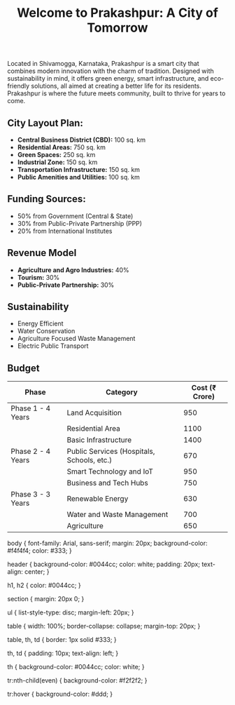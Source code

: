 <!DOCTYPE html>
<html lang="en">
<head>
    <meta charset="UTF-8">
    <meta name="viewport" content="width=device-width, initial-scale=1.0">
    <title>Prakashpur - Smart City Proposal</title>
    <link rel="stylesheet" href="styles.css">
</head>
<body>
    <header>
        <h1>Welcome to Prakashpur: A City of Tomorrow</h1>
    </header>
    <section id="introduction">
        <p>Located in Shivamogga, Karnataka, Prakashpur is a smart city that combines modern innovation with the charm of tradition. Designed with sustainability in mind, it offers green energy, smart infrastructure, and eco-friendly solutions, all aimed at creating a better life for its residents. Prakashpur is where the future meets community, built to thrive for years to come.</p>
    </section>
    <section id="city-layout">
        <h2>City Layout Plan:</h2>
        <ul>
            <li><strong>Central Business District (CBD):</strong> 100 sq. km</li>
            <li><strong>Residential Areas:</strong> 750 sq. km</li>
            <li><strong>Green Spaces:</strong> 250 sq. km</li>
            <li><strong>Industrial Zone:</strong> 150 sq. km</li>
            <li><strong>Transportation Infrastructure:</strong> 150 sq. km</li>
            <li><strong>Public Amenities and Utilities:</strong> 100 sq. km</li>
        </ul>
    </section>
    <section id="funding-sources">
        <h2>Funding Sources:</h2>
        <ul>
            <li>50% from Government (Central & State)</li>
            <li>30% from Public-Private Partnership (PPP)</li>
            <li>20% from International Institutes</li>
        </ul>
    </section>
    <section id="revenue-model">
        <h2>Revenue Model</h2>
        <ul>
            <li><strong>Agriculture and Agro Industries:</strong> 40%</li>
            <li><strong>Tourism:</strong> 30%</li>
            <li><strong>Public-Private Partnership:</strong> 30%</li>
        </ul>
    </section>
    <section id="sustainability">
        <h2>Sustainability</h2>
        <ul>
            <li>Energy Efficient</li>
            <li>Water Conservation</li>
            <li>Agriculture Focused Waste Management</li>
            <li>Electric Public Transport</li>
        </ul>
    </section>
    <section id="budget">
        <h2>Budget</h2>
        <table>
            <thead>
                <tr>
                    <th>Phase</th>
                    <th>Category</th>
                    <th>Cost (₹ Crore)</th>
                </tr>
            </thead>
            <tbody>
                <tr>
                    <td>Phase 1 - 4 Years</td>
                    <td>Land Acquisition</td>
                    <td>950</td>
                </tr>
                <tr>
                    <td></td>
                    <td>Residential Area</td>
                    <td>1100</td>
                </tr>
                <tr>
                    <td></td>
                    <td>Basic Infrastructure</td>
                    <td>1400</td>
                </tr>
                <tr>
                    <td>Phase 2 - 4 Years</td>
                    <td>Public Services (Hospitals, Schools, etc.)</td>
                    <td>670</td>
                </tr>
                <tr>
                    <td></td>
                    <td>Smart Technology and IoT</td>
                    <td>950</td>
                </tr>
                <tr>
                    <td></td>
                    <td>Business and Tech Hubs</td>
                    <td>750</td>
                </tr>
                <tr>
                    <td>Phase 3 - 3 Years</td>
                    <td>Renewable Energy</td>
                    <td>630</td>
                </tr>
                <tr>
                    <td></td>
                    <td>Water and Waste Management</td>
                    <td>700</td>
                </tr>
                <tr>
                    <td></td>
                    <td>Agriculture</td>
                    <td>650</td>
                </tr>
            </tbody>
        </table>
    </section>
</body>
</html>

body {
    font-family: Arial, sans-serif;
    margin: 20px;
    background-color: #f4f4f4;
    color: #333;
}

header {
    background-color: #0044cc;
    color: white;
    padding: 20px;
    text-align: center;
}

h1, h2 {
    color: #0044cc;
}

section {
    margin: 20px 0;
}

ul {
    list-style-type: disc;
    margin-left: 20px;
}

table {
    width: 100%;
    border-collapse: collapse;
    margin-top: 20px;
}

table, th, td {
    border: 1px solid #333;
}

th, td {
    padding: 10px;
    text-align: left;
}

th {
    background-color: #0044cc;
    color: white;
}

tr:nth-child(even) {
    background-color: #f2f2f2;
}

tr:hover {
    background-color: #ddd;
}
